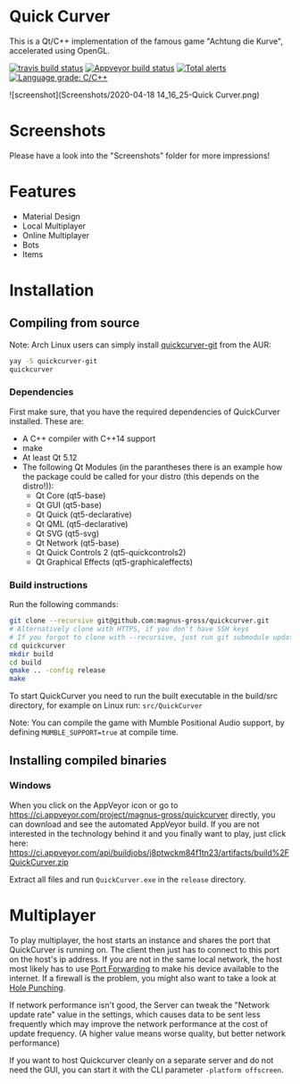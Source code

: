 # Quick Curver
This is a Qt/C++ implementation of the famous game "Achtung die Kurve", accelerated using OpenGL.

[![travis build status](https://travis-ci.org/magnus-gross/quickcurver.svg?branch=develop)](https://travis-ci.org/magnus-gross/quickcurver)
[![Appveyor build status](https://ci.appveyor.com/api/projects/status/v0yfey5sbceddbd8?svg=true)](https://ci.appveyor.com/project/magnus-gross/quickcurver)
[![Total alerts](https://img.shields.io/lgtm/alerts/g/magnus-gross/quickcurver.svg?logo=lgtm&logoWidth=18)](https://lgtm.com/projects/g/magnus-gross/quickcurver/alerts/)
[![Language grade: C/C++](https://img.shields.io/lgtm/grade/cpp/g/magnus-gross/quickcurver.svg?logo=lgtm&logoWidth=18)](https://lgtm.com/projects/g/magnus-gross/quickcurver/context:cpp)

![screenshot](Screenshots/2020-04-18 14_16_25-Quick Curver.png)

# Screenshots
Please have a look into the "Screenshots" folder for more impressions!

# Features
* Material Design
* Local Multiplayer
* Online Multiplayer
* Bots
* Items


# Installation
## Compiling from source

Note: Arch Linux users can simply install [quickcurver-git](https://aur.archlinux.org/packages/quickcurver-git) from the AUR:

```bash
yay -S quickcurver-git
quickcurver
```

### Dependencies
First make sure, that you have the required dependencies of QuickCurver installed. These are:

* A C++ compiler with C++14 support
* make
* At least Qt 5.12
* The following Qt Modules (in the parantheses there is an example how the package could be called for your distro (this depends on the distro!)):
	- Qt Core (qt5-base)
	- Qt GUI (qt5-base)
	- Qt Quick (qt5-declarative)
	- Qt QML (qt5-declarative)
	- Qt SVG (qt5-svg)
	- Qt Network (qt5-base)
	- Qt Quick Controls 2 (qt5-quickcontrols2)
	- Qt Graphical Effects (qt5-graphicaleffects)

### Build instructions
Run the following commands:
```bash
git clone --recursive git@github.com:magnus-gross/quickcurver.git
# Alternatively clone with HTTPS, if you don't have SSH keys
# If you forgot to clone with --recursive, just run git submodule update --init
cd quickcurver
mkdir build
cd build
qmake .. -config release
make
```

To start QuickCurver you need to run the built executable in the build/src directory, for example on Linux run: `src/QuickCurver`

Note: You can compile the game with Mumble Positional Audio support, by defining `MUMBLE_SUPPORT=true` at compile time.

## Installing compiled binaries

### Windows
When you click on the AppVeyor icon or go to https://ci.appveyor.com/project/magnus-gross/quickcurver directly, you can download and see the automated AppVeyor build.
If you are not interested in the technology behind it and you finally want to play, just click here:
https://ci.appveyor.com/api/buildjobs/j8ptwckm84f1tn23/artifacts/build%2FQuickCurver.zip

Extract all files and run `QuickCurver.exe` in the `release` directory.

# Multiplayer
To play multiplayer, the host starts an instance and shares the port that QuickCurver is running on. The client then just has to connect to this port on the host's ip address.
If you are not in the same local network, the host most likely has to use [Port Forwarding](https://en.wikipedia.org/wiki/Port_forwarding) to make his device available to the internet.
If a firewall is the problem, you might also want to take a look at [Hole Punching](https://en.wikipedia.org/wiki/Hole_punching_(networking)).

If network performance isn't good, the Server can tweak the "Network update rate" value in the settings, which causes data to be sent less frequently which may improve the network performance at the cost of update frequency. (A higher value means worse quality, but better network performance)

If you want to host Quickcurver cleanly on a separate server and do not need the GUI, you can start it with the CLI parameter `-platform offscreen`.
